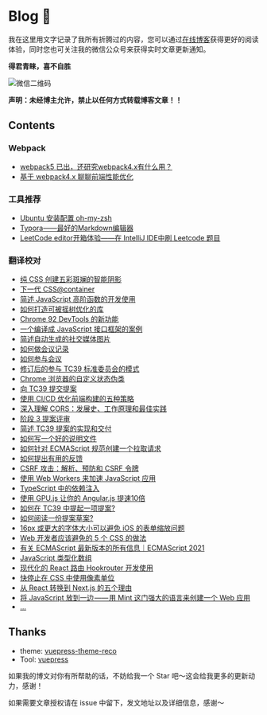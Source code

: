 # Blog 🤔 
我在这里用文字记录了我所有折腾过的内容，您可以通过[在线博客](https://kimyang.cn/)获得更好的阅读体验，同时您也可关注我的微信公众号来获得实时文章更新通知。

**得君青睐，喜不自胜**

![微信二维码](https://cdn.jsdelivr.net/gh/KimYangOfCat/PictureBed/wechat/search.png)

**声明：未经博主允许，禁止以任何方式转载博客文章！！**

## Contents

### Webpack

+ [webpack5 已出，还研究webpack4.x有什么用？](blog/posts/2021-4-10-webpack入门篇.md)
+ [基于 webpack4.x 聊聊前端性能优化](blog/posts/2021-4-14-webpack优化篇.md) 

### 工具推荐

+ [Ubuntu 安装配置 oh-my-zsh ](blog/posts/2019-10-19-zsh.md) 
+ [Typora——最好的Markdown编辑器](blog/posts/2020-02-03-typora使用体验.md) 
+ [LeetCode editor开箱体验——在 IntelliJ IDE中刷 Leetcode 题目](blog/posts/2020-07-07-LeetCodeEditor.md) 

### 翻译校对
+ [纯 CSS 创建五彩斑斓的智能阴影](blog/posts/2021-07-08-纯CSS创建五彩斑斓的智能阴影.md)
+ [下一代 CSS@container](blog/posts/2021-07-09-下一代CSS@container.md)
+ [简述 JavaScript 高阶函数的开发使用](blog/posts/2021-06-26-简述JavaScript高阶函数的开发使用.md)
+ [如何打造可被摇树优化的库](blog/posts/2021-06-25-如何打造可被摇树优化的库.md)
+ [Chrome 92 DevTools 的新功能](blog/posts/2021-06-24-Chrome92DevTools的新功能.md)
+ [一个编译成 JavaScript 接口框架的案例](blog/posts/2021-06-13-一个编译成JavaScript接口框架的案例.md)
+ [简述自动生成的社交媒体图片](blog/posts/2021-06-12-简述自动生成的社交媒体图片.md)
+ [如何做会议记录](blog/posts/2021-06-11-如何做会议记录.md)
+ [如何参与会议](blog/posts/2021-06-10-如何参与会议.md)
+ [修订后的参与 TC39 标准委员会的模式](blog/posts/2021-06-07-修订后的参与TC39标准委员会的模式.md)
+ [Chrome 浏览器的自定义状态伪类](blog/posts/2021-06-04-Chrome浏览器的自定义状态伪类.md)
+ [向 TC39 提交提案](blog/posts/2021-06-03-向TC39提交提案.md)
+ [使用 CI/CD 优化前端构建的五种策略](blog/posts/2021-06-02-使用CI-CD优化前端构建的五种策略.md)
+ [深入理解 CORS：发展史、工作原理和最佳实践](blog/posts/2021-06-01-CORS.md)
+ [阶段 3 提案评审](blog/posts/2021-05-31-阶段3提案评审.md)
+ [简述 TC39 提案的实现和交付](blog/posts/2021-05-30-简述TC39提案的实现和交付.md)
+ [如何写一个好的说明文件](blog/posts/2021-05-29-如何写一个好的说明文件.md)
+ [如何针对 ECMAScript 规范创建一个拉取请求](blog/posts/2021-05-28-如何针对ECMAScript规范创建一个拉取请求.md)
+ [如何提出有用的反馈](blog/posts/2021-05-27-如何提出有用的反馈.md)
+ [CSRF 攻击：解析、预防和 CSRF 令牌](blog/posts/2021-05-27-如何提出有用的反馈.md)
+ [使用 Web Workers 来加速 JavaScript 应用](blog/posts/2021-05-25-使用WebWorkers来加速JavaScript应用.md)
+ [TypeScript 中的依赖注入](blog/posts/2021-05-24-TypeScript中的依赖注入.md)
+ [使用 GPU.js 让你的 Angular.js 提速10倍](blog/posts/2021-05-24-使用GPU.js让你的Angular.js提速10倍.md)
+ [如何在 TC39 中提起一项提案?](blog/posts/2021-05-23-如何在TC39中提起一项提案.md)
+ [如何阅读一份提案草案?](blog/posts/2021-05-22-如何阅读一份提案草案.md)
+ [16px 或更大的字体大小可以避免 iOS 的表单缩放问题](blog/posts/2021-05-21-16px或更大的字体大小可以避免iOS的表单缩放问题.md)
+ [Web 开发者应该避免的 5 个 CSS 的做法](blog/posts/2021-05-20-Web开发者应该避免的5个CSS的做法.md)
+ [有关 ECMAScript 最新版本的所有信息｜ECMAScript 2021](blog/posts/2021-05-19-ECMAScript2021.md)
+ [JavaScript 类型化数组](blog/posts/2021-05-18-JavaScript类型化数组.md)
+ [现代化的 React 路由 Hookrouter 开发使用](blog/posts/2021-05-17-现代化的React路由Hookrouter开发使用.md)
+ [快停止在 CSS 中使用像素单位](blog/posts/2021-05-16-快停止在CSS中使用像素单位.md)
+ [从 React 转换到 Next.js 的五个理由](blog/posts/2021-05-03-从React转换到Next.js的五个理由.md)
+ [将 JavaScript 放到一边 —— 用 Mint 这门强大的语言来创建一个 Web 应用](blog/posts/2021-05-02-Mint.md)
+ [...]()

## Thanks

* theme: [vuepress-theme-reco](https://vuepress-theme-reco.recoluan.com/)
* Tool: [vuepress](https://v1.vuepress.vuejs.org/zh/theme/default-theme-config.html)

如果我的博文对你有所帮助的话，不妨给我一个 Star 吧～这会给我更多的更新动力，感谢！

如果需要文章授权请在 issue 中留下，发文地址以及详细信息，感谢～

